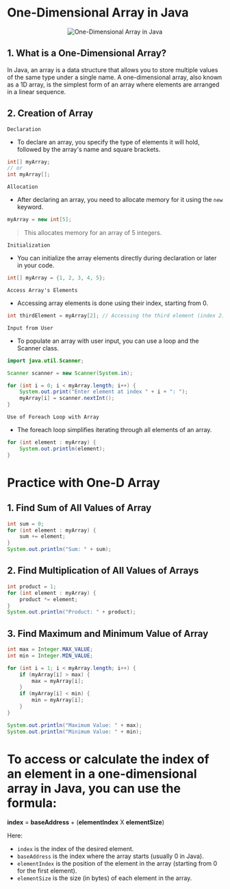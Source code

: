 # One-Dimensional Array in Java

<p align="center">
  <img src="https://res.cloudinary.com/dq3pru6ji/image/upload/v1708542422/OWN%20IMAGES/1D-Array-C_owm3ji.png" alt="One-Dimensional Array in Java" >
</p>

## 1. What is a One-Dimensional Array?

In Java, an array is a data structure that allows you to store multiple values of the same type under a single name. A one-dimensional array, also known as a 1D array, is the simplest form of an array where elements are arranged in a linear sequence.

## 2. Creation of Array

`Declaration`

- To declare an array, you specify the type of elements it will hold, followed by the array's name and square brackets.

```java
int[] myArray;
// or
int myArray[];
```

`Allocation`

- After declaring an array, you need to allocate memory for it using the `new` keyword.

```java
myArray = new int[5];
```

> This allocates memory for an array of 5 integers.

`Initialization`

- You can initialize the array elements directly during declaration or later in your code.

```java
int[] myArray = {1, 2, 3, 4, 5};
```

`Access Array's Elements`

- Accessing array elements is done using their index, starting from 0.

```java
int thirdElement = myArray[2]; // Accessing the third element (index 2)
```

`Input from User`

- To populate an array with user input, you can use a loop and the Scanner class.

```java
import java.util.Scanner;

Scanner scanner = new Scanner(System.in);

for (int i = 0; i < myArray.length; i++) {
    System.out.print("Enter element at index " + i + ": ");
    myArray[i] = scanner.nextInt();
}
```

`Use of Foreach Loop with Array`

- The foreach loop simplifies iterating through all elements of an array.

```java
for (int element : myArray) {
    System.out.println(element);
}
```

# Practice with One-D Array

## 1. Find Sum of All Values of Array

```java
int sum = 0;
for (int element : myArray) {
    sum += element;
}
System.out.println("Sum: " + sum);
```

## 2. Find Multiplication of All Values of Arrays

```java
int product = 1;
for (int element : myArray) {
    product *= element;
}
System.out.println("Product: " + product);
```

## 3. Find Maximum and Minimum Value of Array

```java
int max = Integer.MAX_VALUE;
int min = Integer.MIN_VALUE;

for (int i = 1; i < myArray.length; i++) {
    if (myArray[i] > max) {
        max = myArray[i];
    }
    if (myArray[i] < min) {
        min = myArray[i];
    }
}

System.out.println("Maximum Value: " + max);
System.out.println("Minimum Value: " + min);
```

# To access or calculate the index of an element in a one-dimensional array in Java, you can use the formula:

**index** = **baseAddress** + (**elementIndex** X **elementSize**)

Here:

- `index` is the index of the desired element.
- `baseAddress` is the index where the array starts (usually 0 in Java).
- `elementIndex` is the position of the element in the array (starting from 0 for the first element).
- `elementSize` is the size (in bytes) of each element in the array.
